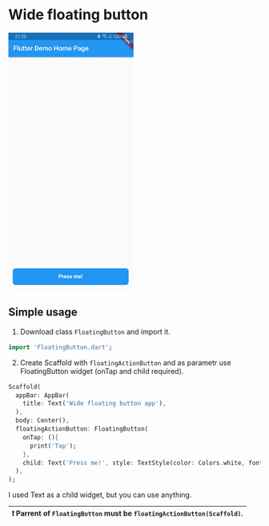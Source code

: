 # Wide floating button

<img width="250px" alt="Example" src="https://raw.githubusercontent.com/jakubchynoradsky/wide_floating_button/main/Screenshots/sc_example.jpg"/>

## Simple usage
1. Download class `FloatingButton` and import it.
```Dart
import 'FloatingButton.dart';
```
2. Create Scaffold with `floatingActionButton` and as parametr use FloatingButton widget (onTap and child required).
```Dart
Scaffold(
  appBar: AppBar(
    title: Text('Wide floating button app'),
  ),
  body: Center(),
  floatingActionButton: FloatingButton(
    onTap: (){
      print('Tap');
    },
    child: Text('Press me!', style: TextStyle(color: Colors.white, fontSize: 16, fontWeight: FontWeight.bold)),
  ),
);
```
I used Text as a child widget, but you can use anything.

| :exclamation:  Parrent of `FloatingButton` must be `floatingActionButton(Scaffold)`.      |
|---------------------------------------------------------------------------------------|

<br>
